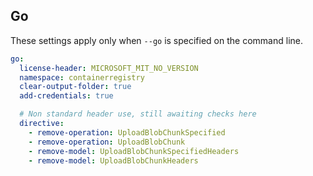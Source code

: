 ## Go

These settings apply only when `--go` is specified on the command line.

``` yaml $(go)
go:
  license-header: MICROSOFT_MIT_NO_VERSION
  namespace: containerregistry
  clear-output-folder: true
  add-credentials: true

  # Non standard header use, still awaiting checks here
  directive:
    - remove-operation: UploadBlobChunkSpecified
    - remove-operation: UploadBlobChunk
    - remove-model: UploadBlobChunkSpecifiedHeaders
    - remove-model: UploadBlobChunkHeaders
```
